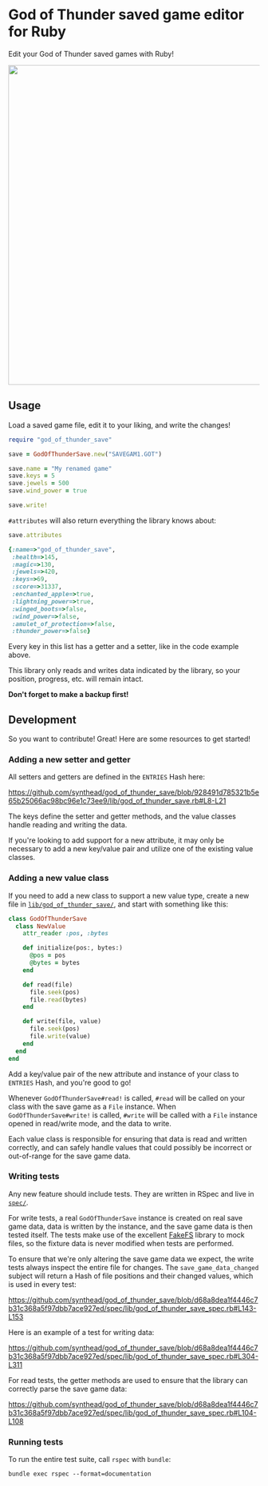 # God of Thunder saved game editor for Ruby

Edit your God of Thunder saved games with Ruby!

<img src="https://user-images.githubusercontent.com/820984/184477829-9023eca6-fa72-4683-9fbf-f8ec7418bed4.png" width="640px">

## Usage

Load a saved game file, edit it to your liking, and write the changes!

```ruby
require "god_of_thunder_save"

save = GodOfThunderSave.new("SAVEGAM1.GOT")

save.name = "My renamed game"
save.keys = 5
save.jewels = 500
save.wind_power = true

save.write!
```

`#attributes` will also return everything the library knows about:

```ruby
save.attributes

{:name=>"god_of_thunder_save",
 :health=>145,
 :magic=>130,
 :jewels=>420,
 :keys=>69,
 :score=>31337,
 :enchanted_apple=>true,
 :lightning_power=>true,
 :winged_boots=>false,
 :wind_power=>false,
 :amulet_of_protection=>false,
 :thunder_power=>false}
```

Every key in this list has a getter and a setter, like in the code example above.

This library only reads and writes data indicated by the library, so your position, progress, etc. will remain intact.

**Don't forget to make a backup first!**

## Development

So you want to contribute!  Great!  Here are some resources to get started!

### Adding a new setter and getter

All setters and getters are defined in the `ENTRIES` Hash here:

https://github.com/synthead/god_of_thunder_save/blob/928491d785321b5e65b25066ac98bc96e1c73ee9/lib/god_of_thunder_save.rb#L8-L21

The keys define the setter and getter methods, and the value classes handle reading and writing the data.

If you're looking to add support for a new attribute, it may only be necessary to add a new key/value pair and utilize one of the existing value classes.

### Adding a new value class

If you need to add a new class to support a new value type, create a new file in [`lib/god_of_thunder_save/`](/lib/god_of_thunder_save/), and start with something like this:

```ruby
class GodOfThunderSave
  class NewValue
    attr_reader :pos, :bytes

    def initialize(pos:, bytes:)
      @pos = pos
      @bytes = bytes
    end

    def read(file)
      file.seek(pos)
      file.read(bytes)
    end

    def write(file, value)
      file.seek(pos)
      file.write(value)
    end
  end
end
```

Add a key/value pair of the new attribute and instance of your class to `ENTRIES` Hash, and you're good to go!

Whenever `GodOfThunderSave#read!` is called, `#read` will be called on your class with the save game as a `File` instance.  When `GodOfThunderSave#write!` is called, `#write` will be called with a `File` instance opened in read/write mode, and the data to write.

Each value class is responsible for ensuring that data is read and written correctly, and can safely handle values that could possibly be incorrect or out-of-range for the save game data.

### Writing tests

Any new feature should include tests.  They are written in RSpec and live in [`spec/`](/spec/).

For write tests, a real `GodOfThunderSave` instance is created on real save game data, data is written by the instance, and the save game data is then tested itself.  The tests make use of the excellent [FakeFS](https://github.com/fakefs/fakefs) library to mock files, so the fixture data is never modified when tests are performed.

To ensure that we're only altering the save game data we expect, the write tests always inspect the entire file for changes.  The `save_game_data_changed` subject will return a Hash of file positions and their changed values, which is used in every test:

https://github.com/synthead/god_of_thunder_save/blob/d68a8dea1f4446c7b31c368a5f97dbb7ace927ed/spec/lib/god_of_thunder_save_spec.rb#L143-L153

Here is an example of a test for writing data:

https://github.com/synthead/god_of_thunder_save/blob/d68a8dea1f4446c7b31c368a5f97dbb7ace927ed/spec/lib/god_of_thunder_save_spec.rb#L304-L311

For read tests, the getter methods are used to ensure that the library can correctly parse the save game data:

https://github.com/synthead/god_of_thunder_save/blob/d68a8dea1f4446c7b31c368a5f97dbb7ace927ed/spec/lib/god_of_thunder_save_spec.rb#L104-L108

### Running tests

To run the entire test suite, call `rspec` with `bundle`:

```shell
bundle exec rspec --format=documentation
```
